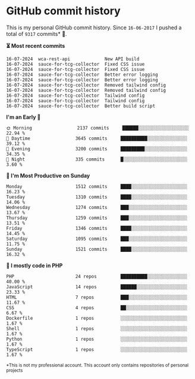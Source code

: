 # GitHub commit history
This is my personal GitHub commit history. Since <!--START_SECTION:first-commit-date-->`16-06-2017`<!--END_SECTION:first-commit-date--> I pushed a total of <!--START_SECTION:total-commit-count-->`9317`<!--END_SECTION:total-commit-count--> commits* 🎉.

<!--START_SECTION:most-recent-commits-->
**⏳ Most recent commits**
                                        
```text
16-07-2024  wca-rest-api             New API build
16-07-2024  sauce-for-tcg-collector  Fixed CSS issue
16-07-2024  sauce-for-tcg-collector  Fixed CSS issue
16-07-2024  sauce-for-tcg-collector  Better error logging
16-07-2024  sauce-for-tcg-collector  Better error logging
16-07-2024  sauce-for-tcg-collector  Removed tailwind config
16-07-2024  sauce-for-tcg-collector  Removed tailwind config
16-07-2024  sauce-for-tcg-collector  Tailwind config
16-07-2024  sauce-for-tcg-collector  Tailwind config
16-07-2024  sauce-for-tcg-collector  Better build script
```
<!--END_SECTION:most-recent-commits-->  

<!--START_SECTION:commits-per-day-time-->
**I&#039;m an Early 🐤**

```text
🌞 Morning                 2137 commits     ██████░░░░░░░░░░░░░░░░░░░   22.94 %
🌆 Daytime                 3645 commits     ██████████░░░░░░░░░░░░░░░   39.12 %
🌃 Evening                 3200 commits     █████████░░░░░░░░░░░░░░░░   34.35 %
🌙 Night                   335 commits      █░░░░░░░░░░░░░░░░░░░░░░░░   3.60 %
```
<!--END_SECTION:commits-per-day-time-->  

<!--START_SECTION:commits-per-weekday-->
**📅 I&#039;m Most Productive on Sunday**

```text
Monday                    1512 commits     ████░░░░░░░░░░░░░░░░░░░░░   16.23 %
Tuesday                   1310 commits     ████░░░░░░░░░░░░░░░░░░░░░   14.06 %
Wednesday                 1274 commits     ███░░░░░░░░░░░░░░░░░░░░░░   13.67 %
Thursday                  1259 commits     ███░░░░░░░░░░░░░░░░░░░░░░   13.51 %
Friday                    1346 commits     ████░░░░░░░░░░░░░░░░░░░░░   14.45 %
Saturday                  1095 commits     ███░░░░░░░░░░░░░░░░░░░░░░   11.75 %
Sunday                    1521 commits     ████░░░░░░░░░░░░░░░░░░░░░   16.32 %
```
<!--END_SECTION:commits-per-weekday-->  

<!--START_SECTION:repos-per-language-->
**💬 I mostly code in PHP**

```text
PHP                       24 repos         ██████████░░░░░░░░░░░░░░░   40.00 %
JavaScript                14 repos         ██████░░░░░░░░░░░░░░░░░░░   23.33 %
HTML                      7 repos          ███░░░░░░░░░░░░░░░░░░░░░░   11.67 %
CSS                       4 repos          ██░░░░░░░░░░░░░░░░░░░░░░░   6.67 %
Dockerfile                1 repos          ░░░░░░░░░░░░░░░░░░░░░░░░░   1.67 %
Shell                     1 repos          ░░░░░░░░░░░░░░░░░░░░░░░░░   1.67 %
Python                    1 repos          ░░░░░░░░░░░░░░░░░░░░░░░░░   1.67 %
TypeScript                1 repos          ░░░░░░░░░░░░░░░░░░░░░░░░░   1.67 %
```
<!--END_SECTION:repos-per-language-->  

<sub>*This is not my professional account. This account only contains repositories of personal projects</sub>
